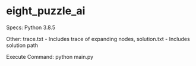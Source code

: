 # eight_puzzle_ai
Specs:
Python 3.8.5

Other:
trace.txt - Includes trace of expanding nodes,
solution.txt - Includes solution path

Execute Command:
python main.py